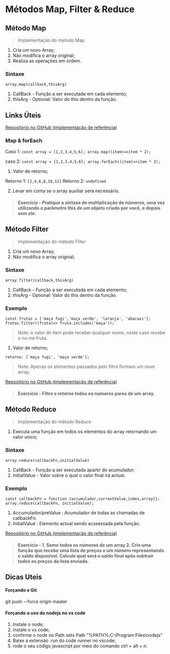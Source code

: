 # Métodos Map, Filter & Reduce
## Método Map
> Implementação do metodo Map
1. Cria um novo Array;
2. Não modifica o array original;
3. Realiza as operações em ordem.

### Sintaxe

`array.map(callback,thisArg)`
1. CallBack - Função a ser executada em cada elemento;
2. thisArg - Optional: Valor do this dentro da função.

## Links Úteis

[Repositório no GitHub (implementação de referência)](https://github.com/stebsnusch/basecamp-javascript/tree/main/map-filter-reduce/map)

### Map & forEach
Caso 1: `const array = [1,2,3,4,5,6];
array.map((item)=>item * 2);`

caso 2: `const array = [1,2,3,4,5,6];
array.forEach((item)=>item * 2);`

1. Valor de retorno;

Retorno 1: `[2,4,6,8,10,12]`
Retorno 2: `undefined`

2. Levar em conta se o array auxiliar será necessário.
> #### Exercício - Pratique a sintaxe de multiplicação de números, uma vez utilizando o parâmetro this de um objeto criado por você, e depois sem ele.

## Método Filter
> Implementação do método Filter
1. Cria um novo Array;
2. Não modifica o array original;

### Sintaxe

`array.filter(callback,thisArg)`
1. CallBack - Função a ser executada em cada elemento;
2. thisArg - Optional: Valor do this dentro da função.

### Exemplo

`const frutas = ['maça fugi','maça verde', 'laranja', 'abacaxi'];
frutas.filter((fruta)=> fruta.includes('maça'));`

> Note: o valor do item pode receber qualquer nome, neste caso recebe o no me fruta.
1. Valor de retorno;

`retorno: ['maça fugi', 'maça verde'];`

> Note: Apenas os elementos passados pelo filtro formam um novo array.

[Repositório no GitHub (implementação de referência)](https://github.com/stebsnusch/basecamp-javascript/tree/main/map-filter-reduce/filter)

> #### Exercício - Filtre e retorne todos os números pares de um array.

## Método Reduce
> Implementação do método Reduce
1. Executa uma função em todos os elementos do array retornando um valor unico;

### Sintaxe

`array.reduce(callbackFn,initialValue)`
1. CallBack - Função a ser executada apartir do acumulador;
2. initialValue -  Valor sobre o qual o valor final irá actuar.

### Exemplo

`const callbackFn = function (accumulador,currentValue,index,array{};
array.reduce(callbackFn, initialValue);`

1. Accumulador/preValue : Acumulador de todas as chamadas de callbackFn.
2. InitialValue : Elemento actual sendo acssessada pela função.

[Repositório no GitHub (implementação de referência)](https://github.com/stebsnusch/basecamp-javascript/tree/main/map-filter-reduce/reduce)

> #### Exercício - 1. Some todos os números de um array 2. Crie uma função que recebe uma lista de preços e um número representando o saldo disponível. Calcule qual será o saldo final após subtrair todos os preços da lista enviada.

## Dicas Uteis
#### Forçando o Git
git push --force origin master

#### Forçando o uso do nodejs no vs code
1. Instale o node;
2. instale o vs code;
3. confirme o node no Path
setx Path "%PATH%;C:\Program Files\nodejs"
4. Baixe a extensão .run do code runner no vscode;
5. rode o seu codigo javascript por meio do comando
ctrl + alt + n.
